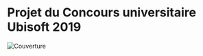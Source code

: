 ﻿# Projet du Concours universitaire Ubisoft 2019
 
 ![Couverture](https://raw.githubusercontent.com/username/ConcoursUbisoft/blob/master/TheRunningDead.png)
